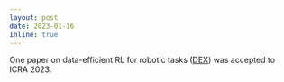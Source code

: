 ```yaml
---
layout: post
date: 2023-01-16
inline: true
---
```


One paper on data-efficient RL for robotic tasks ([DEX](https://arxiv.org/abs/2302.09772)) was accepted to ICRA 2023.
